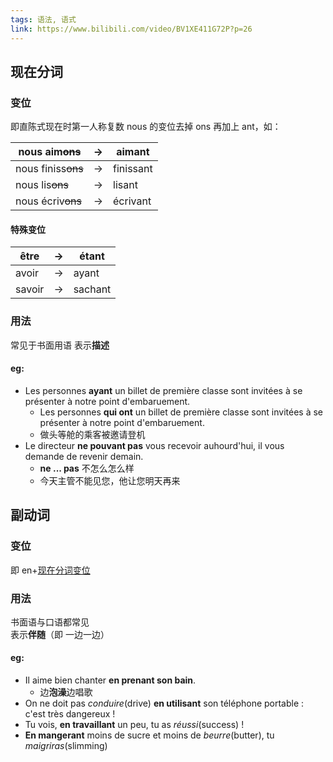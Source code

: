 ```yaml
---
tags: 语法, 语式
link: https://www.bilibili.com/video/BV1XE411G72P?p=26
---
```


## 现在分词

### 变位

即直陈式现在时第一人称复数 nous 的变位去掉 ons 再加上 ant，如：

| nous aim~~ons~~    | ->  | aimant    |
| ------------------ | --- | --------- |
| nous finiss~~ons~~ | ->  | finissant |
| nous lis~~ons~~    | ->  | lisant    |
| nous écriv~~ons~~  | ->  | écrivant  |

#### 特殊变位

| être   | ->  | étant   |
| ------ | --- | ------- |
| avoir  | ->  | ayant   |
| savoir | ->  | sachant |

### 用法

常见于书面用语
表示**描述**

#### eg:

- Les personnes **ayant** un billet de première classe sont invitées à se présenter à notre point d'embaruement.
	- Les personnes **qui ont** un billet de première classe sont invitées à se présenter à notre point d'embaruement.
	- 做头等舱的乘客被邀请登机
- Le directeur **ne pouvant pas** vous recevoir auhourd'hui, il vous demande de revenir demain.
	- **ne ... pas** 不怎么怎么样
	- 今天主管不能见您，他让您明天再来

## 副动词

### 变位

即 en+[现在分词变位](#变位)

### 用法

书面语与口语都常见  
表示**伴随**（即 一边一边）

#### eg:

- Il aime bien chanter **en prenant son bain**.
    - 边**泡澡**边唱歌
- On ne doit pas *conduire*(drive) **en utilisant** son téléphone portable : c'est très dangereux !
- Tu vois, **en travaillant** un peu, tu as *réussi*(success) !
- **En mangerant** moins de sucre et moins de *beurre*(butter), tu *maigriras*(slimming)
